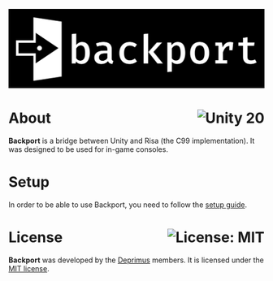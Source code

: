 <p align="center">
  <img src="public/logo.png" alt="Backport">
</p>

# About <a href="https://unity.com"><img align="right" src="https://img.shields.io/badge/Unity-2020.3.2f1-000000?logo=Unity" alt="Unity 20" /></a>

**Backport** is a bridge between Unity and Risa (the C99 implementation). It was designed to be used for in-game consoles.

# Setup

In order to be able to use Backport, you need to follow the [setup guide](https://github.com/deprimus/Backport/blob/master/SETUP.md).

# License <a href="https://github.com/deprimus/Backport/blob/master/LICENSE"><img align="right" src="https://img.shields.io/badge/License-MIT-blue.svg" alt="License: MIT" /></a>

**Backport** was developed by the [Deprimus](https://wiki.deprimus.men) members. It is licensed under the [MIT license](https://github.com/deprimus/Tale/blob/master/LICENSE).
